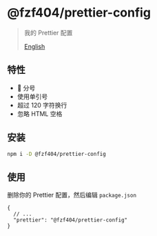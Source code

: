 # @fzf404/prettier-config

> 我的 Prettier 配置
>
> [English](README.md)

## 特性

- 🤔️ 分号
- 使用单引号
- 超过 120 字符换行
- 忽略 HTML 空格

## 安装

```bash
npm i -D @fzf404/prettier-config
```

## 使用

删除你的 Prettier 配置，然后编辑 `package.json`

```jsonc
{
  // ...
  "prettier": "@fzf404/prettier-config"
}
```

